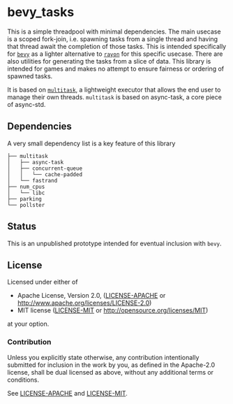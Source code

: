 # bevy_tasks

This is a simple threadpool with minimal dependencies. The main usecase is a scoped fork-join, i.e. spawning tasks from
a single thread and having that thread await the completion of those tasks. This is intended specifically for 
[`bevy`][bevy] as a lighter alternative to [`rayon`][rayon] for this specific usecase. There are also utilities for
generating the tasks from a slice of data. This library is intended for games and makes no attempt to ensure fairness 
or ordering of spawned tasks.

It is based on [`multitask`][multitask], a lightweight executor that allows the end user to manage their own threads.
`multitask` is based on async-task, a core piece of async-std.

[bevy]: https://bevyengine.org
[rayon]: https://github.com/rayon-rs/rayon
[multitask]: https://github.com/stjepang/multitask

## Dependencies

A very small dependency list is a key feature of this library

```
├── multitask
│   ├── async-task
│   ├── concurrent-queue
│   │   └── cache-padded
│   └── fastrand
├── num_cpus
│   └── libc
├── parking
└── pollster
```

## Status

This is an unpublished prototype intended for eventual inclusion with `bevy`.

## License

Licensed under either of

* Apache License, Version 2.0, ([LICENSE-APACHE](LICENSE-APACHE) or http://www.apache.org/licenses/LICENSE-2.0)
* MIT license ([LICENSE-MIT](LICENSE-MIT) or http://opensource.org/licenses/MIT)

at your option.

### Contribution

Unless you explicitly state otherwise, any contribution intentionally
submitted for inclusion in the work by you, as defined in the Apache-2.0
license, shall be dual licensed as above, without any additional terms or
conditions.

See [LICENSE-APACHE](LICENSE-APACHE) and [LICENSE-MIT](LICENSE-MIT).
